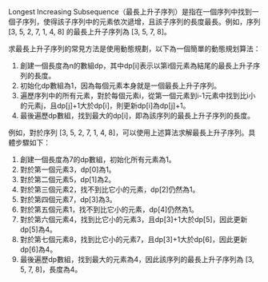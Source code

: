 

Longest Increasing Subsequence（最長上升子序列）是指在一個序列中找到一個子序列，使得該子序列中的元素依次遞增，且該子序列的長度最長。例如，序列 [3, 5, 2, 7, 1, 4, 8] 的最長上升子序列為 [3, 5, 7, 8]。

求最長上升子序列的常見方法是使用動態規劃，以下為一個簡單的動態規划算法：

1. 創建一個長度為n的數組dp，其中dp[i]表示以第i個元素為結尾的最長上升子序列的長度。
2. 初始化dp數組為1，因為每個元素本身就是一個最長上升子序列。
3. 遍歷序列中的所有元素，對於每個元素i，從第一個元素到i-1元素中找到比i小的元素j，且dp[j]+1大於dp[i]，則更新dp[i]為dp[j]+1。
4. 最後遍歷dp數組，找到最大的dp[i]，即為該序列的最長上升子序列的長度。

例如，對於序列 [3, 5, 2, 7, 1, 4, 8]，可以使用上述算法求解最長上升子序列。具體步驟如下：

1. 創建一個長度為7的dp數組，初始化所有元素為1。
2. 對於第一個元素3，dp[0]為1。
3. 對於第二個元素5，dp[1]為2。
4. 對於第三個元素2，找不到比它小的元素，dp[2]仍然為1。
5. 對於第四個元素7，dp[3]為3。
6. 對於第五個元素1，找不到比它小的元素，dp[4]仍然為1。
7. 對於第六個元素4，找到比它小的元素3，且dp[3]+1大於dp[5]，因此更新dp[5]為4。
8. 對於第七個元素8，找到比它小的元素7，且dp[3]+1大於dp[6]，因此更新dp[6]為4。
9. 最後遍歷dp數組，找到最大的元素為4，因此該序列的最長上升子序列為 [3, 5, 7, 8]，長度為4。